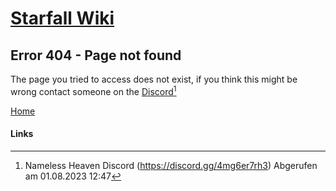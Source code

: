 # [<t>Starfall Wiki]({{site.baseurl}}/index)

## <r>Error 404</r> - Page not found

The page you tried to access does not exist, if you think this might be wrong contact someone on the [<o>Discord](https://discord.gg/4mg6er7rh3)[^1]

[<e>Home]({{site.baseurl}}/index)

#### Links
[^1]: Nameless Heaven Discord (https://discord.gg/4mg6er7rh3) Abgerufen am 01.08.2023 12:47
